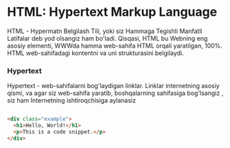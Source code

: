 # HTML: Hypertext Markup Language
HTML - Hypermatn Belgilash Tili, yoki siz Hammaga Tegishli Manfatli Latifalar deb yod olsangiz ham bo'ladi. Qisqasi, HTML bu Webning eng asosiy elementi, WWWda hamma web-sahifa HTML orqali yaratilgan, 100%. HTML web-sahifadagi kontentni va uni strukturasini belgilaydi.

### Hypertext
Hypertext - web-sahifalarni bog'laydigan linklar. Linklar internetning asosiy qismi, va agar siz web-sahifa yaratib, boshqalarning sahifasiga bog'lsangiz , siz ham Internetning ishtiroqchisiga aylanasiz



```html

<div class="example">
  <h1>Hello, World!</h1>
  <p>This is a code snippet.</p>
</div>

```